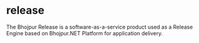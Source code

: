 # release
The Bhojpur Release is a software-as-a-service product used as a Release Engine based on Bhojpur.NET Platform for application delivery.

